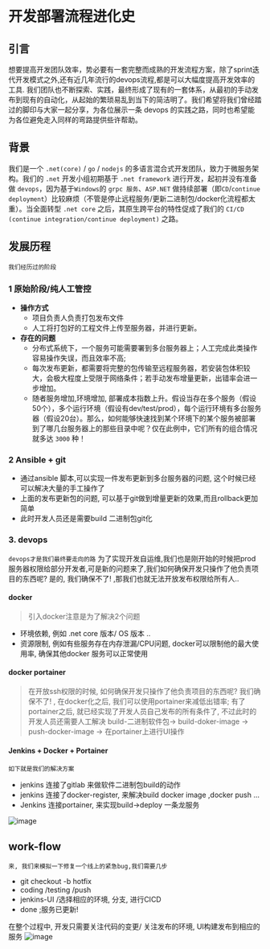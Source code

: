 # 开发部署流程进化史

## 引言
想要提高开发团队效率，势必要有一套完整而成熟的开发流程方案，除了sprint迭代开发模式之外,还有近几年流行的devops流程,都是可以大幅度提高开发效率的工具.
我们团队也不断探索、实践，最终形成了现有的一套体系，从最初的手动发布到现有的自动化，从起始的繁琐易乱到当下的简洁明了。我们希望将我们曾经踏过的脚印与大家一起分享，为各位展示一条 devops 的实践之路，同时也希望能为各位避免走入同样的弯路提供些许帮助。  

## 背景
我们是一个 `.net(core)` / `go` / `nodejs` 的多语言混合式开发团队，致力于微服务架构。我们的 `.net` 开发小组初期基于 `.net framework` 进行开发，起初并没有准备做 `devops`，因为基于`Windows`的 `grpc 服务`、`ASP.NET` 做持续部署（即`CD`/`continue deployment`）比较麻烦（不管是停止远程服务/更新二进制包/docker化流程都太重）。当全面转型 `.net core` 之后，其原生跨平台的特性促成了我们的 `CI/CD (continue integration/continue deployment)` 之路。  


## 发展历程
```
我们经历过的阶段
```

### 1 原始阶段/纯人工管控
* **操作方式**  
  -  项目负责人负责打包发布文件
  -  人工将打包好的工程文件上传至服务器，并进行更新。
* **存在的问题**
  -  分布式系统下，一个服务可能需要署到多台服务器上；人工完成此类操作容易操作失误，而且效率不高;
  -  每次发布更新，都需要将完整的包传输至远程服务器，若安装包体积较大，会极大程度上受限于网络条件；若手动发布增量更新，出错率会进一步增加。
  -  随者服务增加,环境增加, 部署成本指数上升。假设当存在多个服务（假设50个），多个运行环境（假设有dev/test/prod），每个运行环境有多台服务器（假设20台）。那么，如何能够快速找到某个环境下的某个服务被部署到了哪几台服务器上的那些目录中呢？仅在此例中，它们所有的组合情况就多达 `3000` 种！

### 2 Ansible + git
- 通过ansible 脚本,可以实现一件发布更新到多台服务器的问题, 这个时候已经可以解决大量的手工操作了
- 上面的发布更新包的问题, 可以基于git做到增量更新的效果,而且rollback更加简单
- 此时开发人员还是需要build 二进制包git化

### 3. devops
```devops才是我们最终要走向的路```
为了实现开发自运维,我们也是刚开始的时候把prod服务器权限给部分开发者,可是新的问题来了,我们如何确保开发只操作了他负责项目的东西呢? 是的, 我们确保不了! ,那我们也就无法开放发布权限给所有人..

#### docker
> 引入docker注意是为了解决2个问题
- 环境依赖, 例如 .net core 版本/ OS 版本 ..
- 资源限制, 例如有些服务存在内存泄漏/CPU问题, docker可以限制他的最大使用率, 确保其他docker 服务可以正常使用

#### docker portainer
> 在开放ssh权限的时候, 如何确保开发只操作了他负责项目的东西呢? 我们确保不了! , 在docker化之后, 我们可以使用portainer来减低出错率; 有了portainer之后, 就已经实现了开发人员自己发布的所有条件了, 不过此时的开发人员还需要人工解决 build-二进制软件包-> build-doker-image -> push-docker-image -> 在portainer上进行UI操作


####  Jenkins + Docker + Portainer
```如下就是我们的解决方案```

- jenkins 连接了gitlab 来做软件二进制包build的动作
- jenkins 连接了docker-register, 来解决build docker image ,docker push ...
- Jenkins 连接portainer, 来实现build->deploy 一条龙服务

![image](ci-art-2.png)  

## work-flow
```
来, 我们来模拟一下修复一个线上的紧急bug,我们需要几步
```

- git checkout -b hotfix 
- coding /testing /push
- jenkins-UI /选择相应的环境, 分支, 进行CICD 
- done ;服务已更新!

在整个过程中, 开发只需要关注代码的变更/ 关注发布的环境, UI构建发布到相应的服务
![image](deploy.png) 



    
